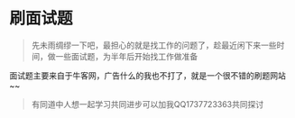 # 刷面试题

> 先未雨绸缪一下吧，最担心的就是找工作的问题了，趁最近闲下来一些时间，做一些面试题，为半年后开始找工作做准备

面试题主要来自于牛客网，广告什么的我也不打了，就是一个很不错的刷题网站~~

> 有同道中人想一起学习共同进步可以加我QQ1737723363共同探讨


